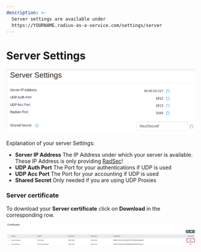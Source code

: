 ```yaml
---
description: >-
  Server settings are available under
  https://YOURNAME.radius-as-a-service.com/settings/server
---
```


# Server Settings

![](../.gitbook/assets/image%20%2838%29.png)

Explanation of your server Settings:

* **Server IP Address** The IP Address under which your server is available. These IP Address is only providing [RadSec](../details.md#what-is-radsec)!
* **UDP Auth Port** The Port for your authentications if UDP is used
* **UDP Acc Port** The Port for your accounting if UDP is used
* **Shared Secret** Only needed if you are using UDP Proxies



### Server certificate 

To download your **Server certificate**  click on **Download** in the corresponding row.

![](../.gitbook/assets/image%20%2835%29.png)




